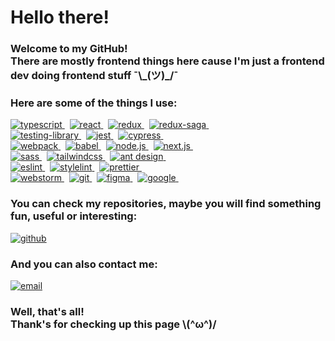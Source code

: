 
# Hello there!

### Welcome to my GitHub! <br />There are mostly frontend things here cause I'm just a frontend dev doing frontend stuff ¯\\\_(ツ)\_/¯

### Here are some of the things I use:

<!-- badges are from https://shield.io  -->
<!-- icons are from  https://simpleicons.org/ -->

<a href="https://www.typescriptlang.org/">
  <img alt="typescript" src="https://img.shields.io/badge/typescript-474747.svg?&style=for-the-badge&logo=typescript&logoColor=fff&logoWidth=20&labelColor=696969" />
</a>&nbsp;

<a href="https://reactjs.org/">
  <img alt="react" src="https://img.shields.io/badge/react-474747.svg?&style=for-the-badge&logo=react&logoColor=fff&logoWidth=20&labelColor=696969" />
</a>&nbsp;

<a href="https://redux.js.org/">
  <img alt="redux" src="https://img.shields.io/badge/redux-474747.svg?&style=for-the-badge&logo=redux&logoColor=fff&logoWidth=20&labelColor=696969" />
</a>&nbsp;

<a href="https://redux-saga.js.org/">
  <img alt="redux-saga" src="https://img.shields.io/badge/saga-474747.svg?&style=for-the-badge&logo=redux-saga&logoColor=fff&logoWidth=20&labelColor=696969" />
</a>&nbsp;
  
  <br>
  
<a href="https://testing-library.com/">
  <img alt="testing-library" src="https://img.shields.io/badge/React Testing Library-474747.svg?&style=for-the-badge&logo=testing-library&logoColor=fff&logoWidth=20&labelColor=696969" />
</a>&nbsp;

<a href="https://jestjs.io/">
  <img alt="jest" src="https://img.shields.io/badge/jest-474747.svg?&style=for-the-badge&logo=jest&logoColor=fff&logoWidth=20&labelColor=696969" />
</a>&nbsp;

<a href="https://www.cypress.io/">
  <img alt="cypress" src="https://img.shields.io/badge/cypress-474747.svg?&style=for-the-badge&logo=cypress&logoColor=fff&logoWidth=20&labelColor=696969" />
</a>&nbsp;
    
  <br>

<a href="https://webpack.js.org/">
  <img alt="webpack" src="https://img.shields.io/badge/webpack-474747.svg?&style=for-the-badge&logo=webpack&logoColor=fff&logoWidth=20&labelColor=696969" />
</a>&nbsp;

<a href="https://babeljs.io/">
  <img alt="babel" src="https://img.shields.io/badge/babel-474747.svg?&style=for-the-badge&logo=babel&logoColor=fff&logoWidth=20&labelColor=696969" />
</a>&nbsp;

<a href="https://nodejs.org/en/">
  <img alt="node.js" src="https://img.shields.io/badge/node.js-474747.svg?&style=for-the-badge&logo=node.js&logoColor=fff&logoWidth=20&labelColor=696969" />
</a>&nbsp;

<a href="https://nextjs.org/">
  <img alt="next.js" src="https://img.shields.io/badge/next.js-474747.svg?&style=for-the-badge&logo=next.js&logoColor=fff&logoWidth=20&labelColor=696969" />
</a>&nbsp;

  <br>

<a href="https://sass-lang.com/">
  <img alt="sass" src="https://img.shields.io/badge/sass-474747.svg?&style=for-the-badge&logo=sass&logoColor=fff&logoWidth=20&labelColor=696969" />
</a>&nbsp;

<a href="https://tailwindcss.com/">
  <img alt="tailwindcss" src="https://img.shields.io/badge/tailwind css-474747.svg?&style=for-the-badge&logo=tailwindcss&logoColor=fff&logoWidth=20&labelColor=696969" />
</a>&nbsp;

<a href="https://ant.design/">
  <img alt="ant design" src="https://img.shields.io/badge/ant design-474747.svg?&style=for-the-badge&logo=antdesign&logoColor=fff&logoWidth=20&labelColor=696969" />
</a>&nbsp;

  <br>

<a href="https://eslint.org/">
  <img alt="eslint" src="https://img.shields.io/badge/eslint-474747.svg?&style=for-the-badge&logo=eslint&logoColor=fff&logoWidth=20&labelColor=696969" />
</a>&nbsp;

<a href="https://stylelint.io/">
  <img alt="stylelint" src="https://img.shields.io/badge/stylelint-474747.svg?&style=for-the-badge&logo=stylelint&logoColor=fff&logoWidth=20&labelColor=696969" />
</a>&nbsp;

<a href="https://prettier.io/">
  <img alt="prettier" src="https://img.shields.io/badge/prettier-474747.svg?&style=for-the-badge&logo=prettier&logoColor=fff&logoWidth=20&labelColor=696969" />
</a>&nbsp;

  <br>

<a href="https://www.jetbrains.com/webstorm/">
  <img alt="webstorm" src="https://img.shields.io/badge/webstorm-474747.svg?&style=for-the-badge&logo=webstorm&logoColor=fff&logoWidth=20&labelColor=696969" />
</a>&nbsp;

<a href="https://git-scm.com/">
  <img alt="git" src="https://img.shields.io/badge/git-474747.svg?&style=for-the-badge&logo=git&logoColor=fff&logoWidth=20&labelColor=696969" />
</a>&nbsp;

<a href="https://www.figma.com/">
  <img alt="figma" src="https://img.shields.io/badge/figma-474747.svg?&style=for-the-badge&logo=figma&logoColor=fff&logoWidth=20&labelColor=696969" />
</a>&nbsp;

<a href="https://www.google.com/search?q=Yes,%20I%20google%20pretty%20often%20(✯◡✯)">
  <img alt="google" src="https://img.shields.io/badge/google-474747.svg?&style=for-the-badge&logo=google&logoColor=fff&logoWidth=20&labelColor=696969" />
</a>&nbsp;


### You can check my repositories, maybe you will find something fun, useful or interesting:
<a href="https://github.com/FairlyTales?tab=repositories">
  <img alt="github" src="https://img.shields.io/badge/repositories-474747.svg?&style=for-the-badge&logo=github&logoColor=fff&logoWidth=20&labelColor=696969" />
</a>

### And you can also contact me:
<a href="mailto:khnychkin_kirill@tutanota.com">
  <img alt="email" src="https://img.shields.io/badge/email-474747.svg?&style=for-the-badge&logo=gmail&logoColor=fff&logoWidth=20&labelColor=696969" />
</a>

### Well, that's all! <br/>Thank's for checking up this page \\(^ω^)/
